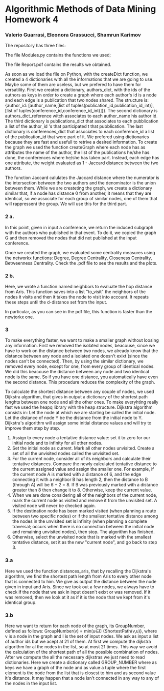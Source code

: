 # Algorithmic Methods of Data Mining Homework 4
### Valerio Guarrasi, Eleonora Grassucci, Shamrun Karimov

The repository has three files:

The file Modules.py contains the functions we used;

The file Report.pdf contains the results we obtained.

As soon as we load the file on Python, with the createDict function, we created a 4 dictionaries with all the informations that we are going to use. Maybe some of them are useless, but we prefered to have them for versatility. First we created a dictionary, authors_dict, with the ids of the authors as keys in order to create a graph where each author's id is a node and each edge is a publication that two nodes shared. The structure is: {author_id: [author_name,[list of tuples(publication_id,publication_id_int)],[list of tuples(conference_id,conference_id_int)]]}. The second dictionary is authors_dict_reference witch associates to each author_name his author id. The third dictionary is publications_dict that associates to each pubblication a list of the author_id 's that participated t that pubblication. The last dictionary is conferences_dict that associates to each conference_id a list of the publication_id that were part of it. We prefered using dictionaries because they are fast and usefull to retrive a desired information.
To create the graph we used the function createGraph where each node has as attributes the name of the author, the list of the publications he/she has done, the conferences where he/she has taken part. 
Instead, each edge has one attribute, the weight evaluated as 1 - Jaccard distance between the two authors.

The function Jaccard calulates the Jaccard distance where the numerator is the intersection between the two authors and the denominator is the union between them.
While we are createting the graph, we create a dictionary similar that, if a node has distance 0 from another, it means that they are identical, so we associate for each group of similar nodes, one of them that will rappressent the group. We will use this for the third part. 

### 2 a.

In this point, given in input a conference, we return the induced subgraph with the authors who published in that event.
To do it, we copied the graph G and then removed the nodes that did not published at the input conference.

Once we created the graph, we evaluated some centrality measures using the networkx functions: Degree, Degree Centrality, Closeness Centrality, Betweenness Centrality.
Check the .pdf file to see the results and the plots.

### 2 b.

Here, we wrote a function named neighbors to evaluate the hop distance from Aris.
This function saves into a list "to_visit" the neighbors of the nodes it visits and then it takes the node to visit into account.
It repeats these steps until the d-distance set from the input.

In particular, as you can see in the pdf file, this function is faster than the newtorkx one.

### 3

To make everything faster, we want to make a smaller graph without loosing any information. First we removed the isolated nodes, beacouse, since we have to work on the distance between two nodes, we already know that the distance between any node and a isolated one doesn't exixt (since the nodes can't be connected). Then, by using the similar dictionary, we removed every node, except for one, from every group of identical nodes. We did this beacouse the distance between any node and two identical node is the same. So if you have one distance, you automatically have even the second distance. This procedure reduces the complexity of the graph.

To calculate the shortest distance between any couple of nodes, we used Dijkstra algorithm, that gives in output a dictionary of the shortest path lenghts between one node and all the other ones. To make everyhting really fast we used the heapq library with the heap structure. Dijkstra algorithm consists in: 
Let the node at which we are starting be called the initial node. Let the distance of node Y be the distance from the initial node to Y. Dijkstra's algorithm will assign some initial distance values and will try to improve them step by step.
1. Assign to every node a tentative distance value: set it to zero for our initial node and to infinity for all other nodes.
2. Set the initial node as current. Mark all other nodes unvisited. Create a set of all the unvisited nodes called the unvisited set.
3. For the current node, consider all of its neighbors and calculate their tentative distances. Compare the newly calculated tentative distance to the current assigned value and assign the smaller one. For example, if the current node A is marked with a distance of 6, and the edge connecting it with a neighbor B has length 2, then the distance to B (through A) will be 6 + 2 = 8. If B was previously marked with a distance greater than 8 then change it to 8. Otherwise, keep the current value.
4. When we are done considering all of the neighbors of the current node, mark the current node as visited and remove it from the unvisited set. A visited node will never be checked again.
5. If the destination node has been marked visited (when planning a route between two specific nodes) or if the smallest tentative distance among the nodes in the unvisited set is infinity (when planning a complete traversal; occurs when there is no connection between the initial node and remaining unvisited nodes), then stop. The algorithm has finished.
6. Otherwise, select the unvisited node that is marked with the smallest tentative distance, set it as the new "current node", and go back to step 3.

### 3.a

Here we used the function distances_aris, that by recalling the Dijkstra's algorithm, we find the shortest path length from Aris to every other node that is connected to him. We give as output the distance between the node given in input and Aris. Since we took out a few nodes, we always have to check if the node that we ask in input doesn't exixt or was removed. If it was removed, then we look at it as if it is the node that we kept from it's identical group.

### 3.b

Here we want to return  for each node of the graph, its GroupNumber, defined as follows: GroupNumber(v) = min(u∈I)
{ShortestPath(v,u)}, where v is a node in the graph and I is the set of input nodes. We ask as input a list of author ids but we acept at 21 of them. At first we compute the dijkstra algorithm for al the nodes in the list, so at most 21 times. This way we avoid the calculation of the shortest path of all the possible combination of nodes. After we compute the all the necessary dijkstras we just need to read dictionaries. Here we create a dictionary called GROUP_NUMBER where as keys we have a graph of the node and as value a tuple where the first element is the node from the list that is closest to him and as second value it's distance. It may happen that a node isn't connected in any way to any of the nodes in the input list.